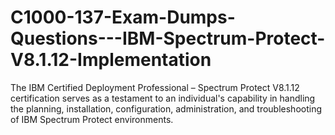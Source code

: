 # C1000-137-Exam-Dumps-Questions---IBM-Spectrum-Protect-V8.1.12-Implementation
The IBM Certified Deployment Professional – Spectrum Protect V8.1.12 certification serves as a testament to an individual's capability in handling the planning, installation, configuration, administration, and troubleshooting of IBM Spectrum Protect environments.
